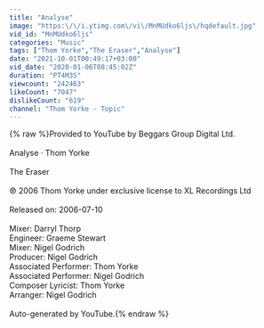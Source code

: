 ```yaml
---
title: "Analyse"
image: "https:\/\/i.ytimg.com\/vi\/MnMUdko6ljs\/hqdefault.jpg"
vid_id: "MnMUdko6ljs"
categories: "Music"
tags: ["Thom Yorke","The Eraser","Analyse"]
date: "2021-10-01T00:49:17+03:00"
vid_date: "2020-01-06T08:45:02Z"
duration: "PT4M3S"
viewcount: "242463"
likeCount: "7047"
dislikeCount: "619"
channel: "Thom Yorke - Topic"
---
```

{% raw %}Provided to YouTube by Beggars Group Digital Ltd.<br /><br />Analyse · Thom Yorke<br /><br />The Eraser<br /><br />℗ 2006 Thom Yorke under exclusive license to XL Recordings Ltd<br /><br />Released on: 2006-07-10<br /><br />Mixer: Darryl Thorp<br />Engineer: Graeme Stewart<br />Mixer: Nigel Godrich<br />Producer: Nigel Godrich<br />Associated  Performer: Thom Yorke<br />Associated  Performer: Nigel Godrich<br />Composer  Lyricist: Thom Yorke<br />Arranger: Nigel Godrich<br /><br />Auto-generated by YouTube.{% endraw %}
